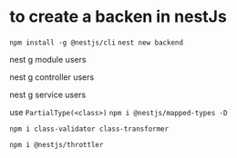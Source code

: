# to create a backen in nestJs
`npm install -g @nestjs/cli`
`nest new backend`


<!-- to crae a module -->
nest g module users

<!-- to create a controller -->
nest g controller users

<!-- to create a service -->
nest g service users

<!-- to crate a partial for dto -->
use `PartialType(<class>)`
`npm i @nestjs/mapped-types -D`

<!-- to enpforce these dto we usetwo packages -->
`npm i class-validator class-transformer`

<!-- yo add rate limiter -->
`npm i @nestjs/throttler`
